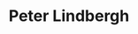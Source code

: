 ---
title: Peter Lindbergh
layout: photographer_layout
thumb: lindbergh-thumb.jpg
main: lindbergh-01.jpg
shots:
    - lindbergh-02.jpg
    - lindbergh-03.jpg
    - lindbergh-04.jpg
references:
    - name: Official site
      url: http://www.peterlindbergh.com/
    - name: Wikipedia
      url: https://en.wikipedia.org/wiki/Peter_Lindbergh
---